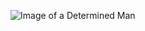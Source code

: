 ![Image of a Determined Man](https://i1.wp.com/www.3wallpapers.fr/wp-content/uploads/2016/08/One-Piece-Roronoa-Zoro-3Wallpapers-iPhone-Parallax.jpg)
